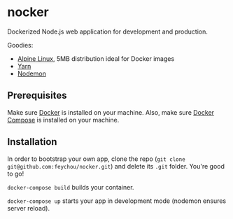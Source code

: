 # nocker
Dockerized Node.js web application for development and production.

Goodies:
- [Alpine Linux](https://hub.docker.com/_/alpine/), 5MB distribution ideal for Docker images
- [Yarn](https://yarnpkg.com/en/)
- [Nodemon](https://nodemon.io/)

## Prerequisites
Make sure [Docker](https://docs.docker.com/engine/installation/) is installed on your machine.
Also, make sure [Docker Compose](https://docs.docker.com/compose/install/) is installed on your machine.

## Installation
In order to bootstrap your own app, clone the repo (`git clone git@github.com:feychou/nocker.git`) and delete its `.git` folder. You're good to go!

`docker-compose build` builds your container.

`docker-compose up` starts your app in development mode (nodemon ensures server reload).
